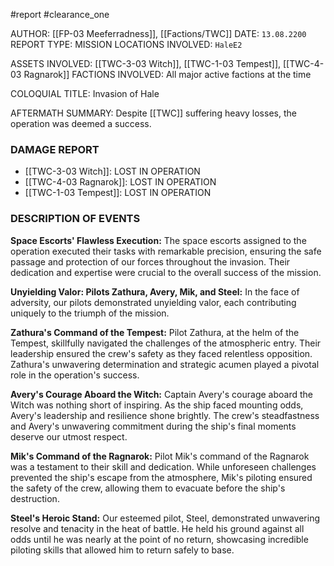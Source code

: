 #report #clearance_one 

AUTHOR: [[FP-03 Meeferradness]], [[Factions/TWC]]
DATE: `13.08.2200`
REPORT TYPE: MISSION
LOCATIONS INVOLVED: `HaleE2`

ASSETS INVOLVED: [[TWC-3-03 Witch]], [[TWC-1-03 Tempest]], [[TWC-4-03 Ragnarok]]
FACTIONS INVOLVED: All major active factions at the time

COLOQUIAL TITLE: Invasion of Hale

AFTERMATH SUMMARY: Despite [[TWC]] suffering heavy losses, the operation was deemed a success.

### DAMAGE REPORT
- [[TWC-3-03 Witch]]: LOST IN OPERATION
- [[TWC-4-03 Ragnarok]]: LOST IN OPERATION
- [[TWC-1-03 Tempest]]: LOST IN OPERATION
### DESCRIPTION OF EVENTS
**Space Escorts' Flawless Execution:**
The space escorts assigned to the operation executed their tasks with remarkable precision, ensuring the safe passage and protection of our forces throughout the invasion. Their dedication and expertise were crucial to the overall success of the mission.

**Unyielding Valor: Pilots Zathura, Avery, Mik, and Steel:**
In the face of adversity, our pilots demonstrated unyielding valor, each contributing uniquely to the triumph of the mission.

**Zathura's Command of the Tempest:**
Pilot Zathura, at the helm of the Tempest, skillfully navigated the challenges of the atmospheric entry. Their leadership ensured the crew's safety as they faced relentless opposition. Zathura's unwavering determination and strategic acumen played a pivotal role in the operation's success.

**Avery's Courage Aboard the Witch:**
Captain Avery's courage aboard the Witch was nothing short of inspiring. As the ship faced mounting odds, Avery's leadership and resilience shone brightly. The crew's steadfastness and Avery's unwavering commitment during the ship's final moments deserve our utmost respect.

**Mik's Command of the Ragnarok:**
Pilot Mik's command of the Ragnarok was a testament to their skill and dedication. While unforeseen challenges prevented the ship's escape from the atmosphere, Mik's piloting ensured the safety of the crew, allowing them to evacuate before the ship's destruction.

**Steel's Heroic Stand:**
Our esteemed pilot, Steel, demonstrated unwavering resolve and tenacity in the heat of battle. He held his ground against all odds until he was nearly at the point of no return, showcasing incredible piloting skills that allowed him to return safely to base.
